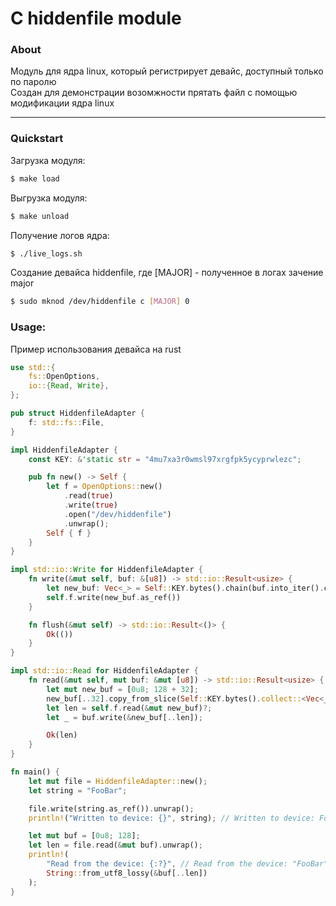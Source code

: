 # C hiddenfile module

### About

Модуль для ядра linux, который регистрирует девайс, доступный только по паролю  
Создан для демонстрации возомжности прятать файл с помощью модификации ядра linux

---

### Quickstart

Загрузка модуля:

```bash
$ make load
```

Выгрузка модуля:

```bash
$ make unload
```

Получение логов ядра:

```bash
$ ./live_logs.sh
```

Создание девайса hiddenfile, где [MAJOR] - полученное в логах зачение major

```bash
$ sudo mknod /dev/hiddenfile c [MAJOR] 0
```

### Usage:

Пример использования девайса на rust

```rust
use std::{
    fs::OpenOptions,
    io::{Read, Write},
};

pub struct HiddenfileAdapter {
    f: std::fs::File,
}

impl HiddenfileAdapter {
    const KEY: &'static str = "4mu7xa3r0wmsl97xrgfpk5ycyprwlezc";

    pub fn new() -> Self {
        let f = OpenOptions::new()
            .read(true)
            .write(true)
            .open("/dev/hiddenfile")
            .unwrap();
        Self { f }
    }
}

impl std::io::Write for HiddenfileAdapter {
    fn write(&mut self, buf: &[u8]) -> std::io::Result<usize> {
        let new_buf: Vec<_> = Self::KEY.bytes().chain(buf.into_iter().copied()).collect();
        self.f.write(new_buf.as_ref())
    }

    fn flush(&mut self) -> std::io::Result<()> {
        Ok(())
    }
}

impl std::io::Read for HiddenfileAdapter {
    fn read(&mut self, mut buf: &mut [u8]) -> std::io::Result<usize> {
        let mut new_buf = [0u8; 128 + 32];
        new_buf[..32].copy_from_slice(Self::KEY.bytes().collect::<Vec<_>>().as_ref());
        let len = self.f.read(&mut new_buf)?;
        let _ = buf.write(&new_buf[..len]);

        Ok(len)
    }
}

fn main() {
    let mut file = HiddenfileAdapter::new();
    let string = "FooBar";

    file.write(string.as_ref()).unwrap();
    println!("Written to device: {}", string); // Written to device: FooBar

    let mut buf = [0u8; 128];
    let len = file.read(&mut buf).unwrap();
    println!(
        "Read from the device: {:?}", // Read from the device: "FooBar"
        String::from_utf8_lossy(&buf[..len])
    );
}
```
